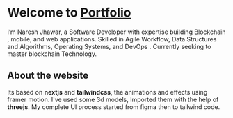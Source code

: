 # Welcome to [Portfolio](https://www.techakhil.me/)

I’m Naresh Jhawar, a Software Developer
with expertise building Blockchain , mobile, and web applications. Skilled in Agile Workflow, Data Structures and Algorithms, Operating Systems, and DevOps . Currently seeking to master blockchain Technology.



## About the website
Its based on **nextjs**  and  **tailwindcss**, the animations and effects using framer motion. I've used some 3d models, Imported them with the help of **threejs**. My complete UI process started from figma then to tailwind code.
